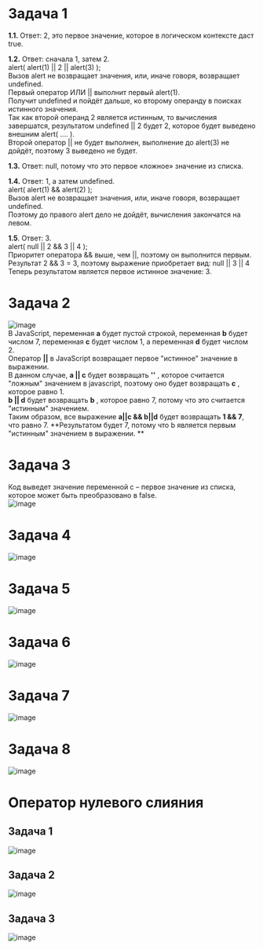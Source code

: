 # Задача 1    
**1.1.** Ответ: 2, это первое значение, которое в логическом контексте даст true.  

**1.2.** Ответ: сначала 1, затем 2.  
alert( alert(1) || 2 || alert(3) );  
Вызов alert не возвращает значения, или, иначе говоря, возвращает undefined.  
Первый оператор ИЛИ || выполнит первый alert(1).  
Получит undefined и пойдёт дальше, ко второму операнду в поисках истинного значения.  
Так как второй операнд 2 является истинным, то вычисления завершатся, результатом undefined || 2 будет 2, которое будет выведено внешним alert( .... ).  
Второй оператор || не будет выполнен, выполнение до alert(3) не дойдёт, поэтому 3 выведено не будет.  

**1.3.** Ответ: null, потому что это первое «ложное» значение из списка.  

**1.4.** Ответ: 1, а затем undefined.  
alert( alert(1) && alert(2) );  
Вызов alert не возвращает значения, или, иначе говоря, возвращает undefined.  
Поэтому до правого alert дело не дойдёт, вычисления закончатся на левом.  

**1.5**. Ответ: 3.  
alert( null || 2 && 3 || 4 );  
Приоритет оператора && выше, чем ||, поэтому он выполнится первым.  
Результат 2 && 3 = 3, поэтому выражение приобретает вид:  null || 3 || 4  
Теперь результатом является первое истинное значение: 3.  

# Задача 2    
![image](https://user-images.githubusercontent.com/113675674/210324147-85f4c817-4bd9-4d2e-b607-053a42090e91.png)  
В JavaScript, переменная **a** будет пустой строкой, переменная **b** будет числом 7, переменная **c** будет числом 1, а переменная **d** будет числом 2.  
Оператор **||** в JavaScript возвращает первое "истинное" значение в выражении.  
В данном случае, **a || c** будет возвращать **''** , которое считается "ложным" значением в javascript, поэтому оно будет возвращать **c** , которое равно 1.  
**b || d** будет возвращать **b** , которое равно 7, потому что это считается "истинным" значением.  
Таким образом, все выражение **a||c && b||d** будет возвращать **1 && 7**, что равно 7. 
**Результатом будет 7, потому что b является первым "истинным" значением в выражении. **   


# Задача 3    
Код выведет значение переменной c – первое значение из списка, которое может быть преобразовано в false.  
![image](https://user-images.githubusercontent.com/113675674/210324278-f3513598-5a41-4c04-b40e-86d486fc823f.png)

# Задача 4   
![image](https://user-images.githubusercontent.com/113675674/210323926-4fd76528-a205-4056-bf4d-8376d11be70d.png)  

# Задача 5   
![image](https://user-images.githubusercontent.com/113675674/210324045-41c89e3f-7da2-44a5-aa92-173bf6a4e95e.png)  


# Задача 6    
![image](https://user-images.githubusercontent.com/113675674/210324968-8398a8f1-d706-4c5c-937e-1ec4c330e33b.png)  

# Задача 7    
 ![image](https://user-images.githubusercontent.com/113675674/210325018-8e7ed906-1b7e-4e53-a38f-27599a9d6a7d.png)  

# Задача 8    
![image](https://user-images.githubusercontent.com/113675674/210325075-be2105ad-0d3b-484f-98c4-a742f064e6fe.png)  

# Оператор нулевого слияния   
## Задача 1  
![image](https://user-images.githubusercontent.com/113675674/210326519-c9d39851-5a41-42e4-b2dd-bcfa2757534d.png)  
 
## Задача 2  
![image](https://user-images.githubusercontent.com/113675674/213422312-8fff3a18-2500-436e-be76-32871e096425.png)   

## Задача 3  
![image](https://user-images.githubusercontent.com/113675674/213422398-c0f8f8e6-ff0d-4f65-bf58-40c1d0efd27d.png)  


